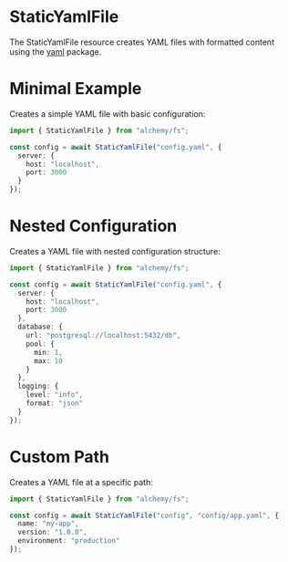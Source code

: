 # StaticYamlFile

The StaticYamlFile resource creates YAML files with formatted content using the [yaml](https://www.npmjs.com/package/yaml) package.

# Minimal Example

Creates a simple YAML file with basic configuration:

```ts
import { StaticYamlFile } from "alchemy/fs";

const config = await StaticYamlFile("config.yaml", {
  server: {
    host: "localhost",
    port: 3000
  }
});
```

# Nested Configuration

Creates a YAML file with nested configuration structure:

```ts
import { StaticYamlFile } from "alchemy/fs";

const config = await StaticYamlFile("config.yaml", {
  server: {
    host: "localhost",
    port: 3000
  },
  database: {
    url: "postgresql://localhost:5432/db",
    pool: {
      min: 1, 
      max: 10
    }
  },
  logging: {
    level: "info",
    format: "json"
  }
});
```

# Custom Path

Creates a YAML file at a specific path:

```ts
import { StaticYamlFile } from "alchemy/fs";

const config = await StaticYamlFile("config", "config/app.yaml", {
  name: "my-app",
  version: "1.0.0",
  environment: "production"
});
```